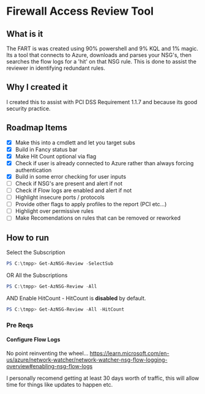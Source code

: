 # Firewall Access Review Tool
## What is it
The FART is was created using 90% powershell and 9% KQL and 1% magic. Its a tool that connects to Azure, downloads and parses your NSG's, then searches the flow logs for a 'hit' on that NSG rule. This is done to assist the reviewer in identifying redundant rules. 
## Why I created it
I created this to assist with PCI DSS Requirement 1.1.7 and because its good security practice.
## Roadmap Items
- [X] Make this into a cmdlett and let you target subs
- [X] Build in Fancy status bar
- [X] Make Hit Count optional via flag
- [X] Check if user is already connected to Azure rather than always forcing authentication
- [X] Build in some error checking for user inputs 
- [ ] Check if NSG's are present and alert if not
- [ ] Check if Flow logs are enabled and alert if not
- [ ] Highlight insecure ports / protocols
- [ ] Provide other flags to apply profiles to the report (PCI etc...) 
- [ ] Highlight over permissive rules
- [ ] Make Recomendations on rules that can be removed or reworked 
## How to run
Select the Subscription
```powershell
PS C:\tmpp> Get-AzNSG-Review -SelectSub
```
OR
All the Subscriptions
```powershell
PS C:\tmpp> Get-AzNSG-Review -All
```
AND
Enable HitCount - HitCount is **disabled** by default.
```powershell
PS C:\tmpp> Get-AzNSG-Review -All -HitCount
```
### Pre Reqs
#### Configure Flow Logs
No point reinventing the wheel...
https://learn.microsoft.com/en-us/azure/network-watcher/network-watcher-nsg-flow-logging-overview#enabling-nsg-flow-logs

I personally recomend getting at least 30 days worth of traffic, this will allow time for things like updates to happen etc.
